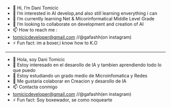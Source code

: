 - 👋 Hi, I’m Dani Tomicic
- 👀 I’m interested in AI develop,and also still learning enverything i can
- 🌱 I’m currently learning Net & Micorinformatical Middle Level Grade
- 💞️ I’m looking to collaborate on development and creation of AI
- 📫 How to reach me :
- tomicicdeveloper@gmail.com //@gafashh(on instagram)
- ⚡ Fun fact: im a boxer,i know how to K.O
------------------------------------------------------------------------------------
- 👋 Hola, soy Dani Tomicic
- 👀 Estoy interesado en el desarollo de IA y tambien aprendiendo todo lo que puedo
- 🌱 Estoy estudiando un grado medio de Microinfomatica y Redes
- 💞️ Me gustaria colaborar en Creacion y desarollo de IA
- 📫 Contacta conmigo
- tomicicdeveloper@gmail.com //@gafashh(en instagram)
- ⚡ Fun fact: Soy boxewador, se como noquearte

<!---
Dani-Tomicic/Dani-Tomicic is a ✨ special ✨ repository because its `README.md` (this file) appears on your GitHub profile.
You can click the Preview link to take a look at your changes.
--->
